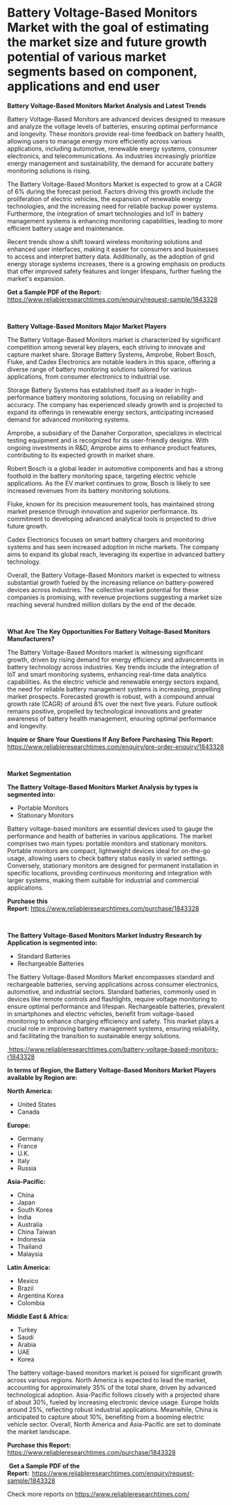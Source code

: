 <p><h1>Battery Voltage-Based Monitors Market with the goal of estimating the market size and future growth potential of various market segments based on component, applications and end user</h1></p><p><strong>Battery Voltage-Based Monitors Market Analysis and Latest Trends</strong></p>
<p><p>Battery Voltage-Based Monitors are advanced devices designed to measure and analyze the voltage levels of batteries, ensuring optimal performance and longevity. These monitors provide real-time feedback on battery health, allowing users to manage energy more efficiently across various applications, including automotive, renewable energy systems, consumer electronics, and telecommunications. As industries increasingly prioritize energy management and sustainability, the demand for accurate battery monitoring solutions is rising.</p><p>The Battery Voltage-Based Monitors Market is expected to grow at a CAGR of 6% during the forecast period. Factors driving this growth include the proliferation of electric vehicles, the expansion of renewable energy technologies, and the increasing need for reliable backup power systems. Furthermore, the integration of smart technologies and IoT in battery management systems is enhancing monitoring capabilities, leading to more efficient battery usage and maintenance. </p><p>Recent trends show a shift toward wireless monitoring solutions and enhanced user interfaces, making it easier for consumers and businesses to access and interpret battery data. Additionally, as the adoption of grid energy storage systems increases, there is a growing emphasis on products that offer improved safety features and longer lifespans, further fueling the market's expansion.</p></p>
<p><strong>Get a Sample PDF of the Report:&nbsp;</strong> <a href="https://www.reliableresearchtimes.com/enquiry/request-sample/1843328?utm_campaign=2006&utm_medium=2&utm_source=Github&utm_content=ia&utm_term=12042025&utm_id=battery-voltage-based-monitors">https://www.reliableresearchtimes.com/enquiry/request-sample/1843328</a></p>
<p>&nbsp;</p>
<p><strong>Battery Voltage-Based Monitors Major Market Players</strong></p>
<p><p>The Battery Voltage-Based Monitors market is characterized by significant competition among several key players, each striving to innovate and capture market share. Storage Battery Systems, Amprobe, Robert Bosch, Fluke, and Cadex Electronics are notable leaders in this space, offering a diverse range of battery monitoring solutions tailored for various applications, from consumer electronics to industrial use.</p><p>Storage Battery Systems has established itself as a leader in high-performance battery monitoring solutions, focusing on reliability and accuracy. The company has experienced steady growth and is projected to expand its offerings in renewable energy sectors, anticipating increased demand for advanced monitoring systems.</p><p>Amprobe, a subsidiary of the Danaher Corporation, specializes in electrical testing equipment and is recognized for its user-friendly designs. With ongoing investments in R&D, Amprobe aims to enhance product features, contributing to its expected growth in market share.</p><p>Robert Bosch is a global leader in automotive components and has a strong foothold in the battery monitoring space, targeting electric vehicle applications. As the EV market continues to grow, Bosch is likely to see increased revenues from its battery monitoring solutions.</p><p>Fluke, known for its precision measurement tools, has maintained strong market presence through innovation and superior performance. Its commitment to developing advanced analytical tools is projected to drive future growth.</p><p>Cadex Electronics focuses on smart battery chargers and monitoring systems and has seen increased adoption in niche markets. The company aims to expand its global reach, leveraging its expertise in advanced battery technology.</p><p>Overall, the Battery Voltage-Based Monitors market is expected to witness substantial growth fueled by the increasing reliance on battery-powered devices across industries. The collective market potential for these companies is promising, with revenue projections suggesting a market size reaching several hundred million dollars by the end of the decade.</p></p>
<p>&nbsp;</p>
<p><strong>What Are The Key Opportunities For Battery Voltage-Based Monitors Manufacturers?</strong></p>
<p><p>The Battery Voltage-Based Monitors market is witnessing significant growth, driven by rising demand for energy efficiency and advancements in battery technology across industries. Key trends include the integration of IoT and smart monitoring systems, enhancing real-time data analytics capabilities. As the electric vehicle and renewable energy sectors expand, the need for reliable battery management systems is increasing, propelling market prospects. Forecasted growth is robust, with a compound annual growth rate (CAGR) of around 8% over the next five years. Future outlook remains positive, propelled by technological innovations and greater awareness of battery health management, ensuring optimal performance and longevity.</p></p>
<p><strong>Inquire or Share Your Questions If Any Before Purchasing This Report:</strong> <a href="https://www.reliableresearchtimes.com/enquiry/pre-order-enquiry/1843328?utm_campaign=2006&utm_medium=2&utm_source=Github&utm_content=ia&utm_term=12042025&utm_id=battery-voltage-based-monitors">https://www.reliableresearchtimes.com/enquiry/pre-order-enquiry/1843328</a></p>
<p>&nbsp;</p>
<p><strong>Market Segmentation</strong></p>
<p><strong>The Battery Voltage-Based Monitors Market Analysis by types is segmented into:</strong></p>
<p><ul><li>Portable Monitors</li><li>Stationary Monitors</li></ul></p>
<p><p>Battery voltage-based monitors are essential devices used to gauge the performance and health of batteries in various applications. The market comprises two main types: portable monitors and stationary monitors. Portable monitors are compact, lightweight devices ideal for on-the-go usage, allowing users to check battery status easily in varied settings. Conversely, stationary monitors are designed for permanent installation in specific locations, providing continuous monitoring and integration with larger systems, making them suitable for industrial and commercial applications.</p></p>
<p><strong>Purchase this Report:&nbsp;</strong><a href="https://www.reliableresearchtimes.com/purchase/1843328?utm_campaign=2006&utm_medium=2&utm_source=Github&utm_content=ia&utm_term=12042025&utm_id=battery-voltage-based-monitors">https://www.reliableresearchtimes.com/purchase/1843328</a></p>
<p>&nbsp;</p>
<p><strong>The Battery Voltage-Based Monitors Market Industry Research by Application is segmented into:</strong></p>
<p><ul><li>Standard Batteries</li><li>Rechargeable Batteries</li></ul></p>
<p><p>The Battery Voltage-Based Monitors Market encompasses standard and rechargeable batteries, serving applications across consumer electronics, automotive, and industrial sectors. Standard batteries, commonly used in devices like remote controls and flashlights, require voltage monitoring to ensure optimal performance and lifespan. Rechargeable batteries, prevalent in smartphones and electric vehicles, benefit from voltage-based monitoring to enhance charging efficiency and safety. This market plays a crucial role in improving battery management systems, ensuring reliability, and facilitating the transition to sustainable energy solutions.</p></p>
<p><a href="https://www.reliableresearchtimes.com/battery-voltage-based-monitors-r1843328?utm_campaign=2006&utm_medium=2&utm_source=Github&utm_content=ia&utm_term=12042025&utm_id=battery-voltage-based-monitors">&nbsp;https://www.reliableresearchtimes.com/battery-voltage-based-monitors-r1843328</a></p>
<p><strong>In terms of Region, the Battery Voltage-Based Monitors Market Players available by Region are:</strong></p>
<p>
    <p> <strong> North America: </strong>
        <ul>
            <li>United States</li>
            <li>Canada</li>
        </ul>
        </p> 
    <p> <strong> Europe: </strong>
        <ul>
            <li>Germany</li>
            <li>France</li>
            <li>U.K.</li>
            <li>Italy</li>
            <li>Russia</li>
        </ul>
        </p> 
    <p> <strong> Asia-Pacific: </strong>
        <ul>
            <li>China</li>
            <li>Japan</li>
            <li>South Korea</li>
            <li>India</li>
            <li>Australia</li>
            <li>China Taiwan</li>
            <li>Indonesia</li>
            <li>Thailand</li>
            <li>Malaysia</li>
        </ul>
        </p> 
    <p> <strong> Latin America: </strong>
        <ul>
            <li>Mexico</li>
            <li>Brazil</li>
            <li>Argentina Korea</li>
            <li>Colombia</li>
        </ul>
        </p> 
    <p> <strong> Middle East & Africa: </strong>
        <ul>
            <li>Turkey</li>
            <li>Saudi</li>
            <li>Arabia</li>
            <li>UAE</li>
            <li>Korea</li>
        </ul>
    </p>
    </p>
<p><p>The battery voltage-based monitors market is poised for significant growth across various regions. North America is expected to lead the market, accounting for approximately 35% of the total share, driven by advanced technological adoption. Asia-Pacific follows closely with a projected share of about 30%, fueled by increasing electronic device usage. Europe holds around 25%, reflecting robust industrial applications. Meanwhile, China is anticipated to capture about 10%, benefiting from a booming electric vehicle sector. Overall, North America and Asia-Pacific are set to dominate the market landscape.</p></p>
<p><strong>Purchase this Report: </strong><a href="https://www.reliableresearchtimes.com/purchase/1843328?utm_campaign=2006&utm_medium=2&utm_source=Github&utm_content=ia&utm_term=12042025&utm_id=battery-voltage-based-monitors">https://www.reliableresearchtimes.com/purchase/1843328</a></p>
<p>&nbsp;<strong>Get a Sample PDF of the Report:&nbsp;&nbsp;</strong><a href="https://www.reliableresearchtimes.com/enquiry/request-sample/1843328?utm_campaign=2006&utm_medium=2&utm_source=Github&utm_content=ia&utm_term=12042025&utm_id=battery-voltage-based-monitors">https://www.reliableresearchtimes.com/enquiry/request-sample/1843328</a></p>
<p><strong></strong></p>
<p>Check more reports on <a href="https://www.reliableresearchtimes.com/?utm_campaign=2006&utm_medium=2&utm_source=Github&utm_content=ia&utm_term=12042025&utm_id=battery-voltage-based-monitors">https://www.reliableresearchtimes.com/</a></p>